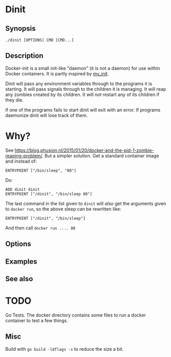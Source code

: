 # Dinit

## Synopsis

    ./dinit [OPTIONS] CMD [CMD...]

## Description

Docker-init is a small init-like "daemon" (it is not a daemon) for use
within Docker containers. It is partly inspired by
[my_init](https://github.com/phusion/baseimage-docker/blob/master/image/bin/my_init).

Dinit will pass any environment variables through to the programs it is starting.
It will pass signals through to the children it is managing. It will reap any zombies
created by its children. It will *not* restart any of its children if they die.

If one of the programs fails to start dinit will exit with an error. If programs
daemonize dinit will lose track of them.

# Why?

See <https://blog.phusion.nl/2015/01/20/docker-and-the-pid-1-zombie-reaping-problem/>.
But a simpler solution. Get a standard container image and instead of:

    ENTRYPOINT ["/bin/sleep", "80"]

Do:

    ADD dinit dinit
    ENTRYPOINT ["/dinit", "/bin/sleep 80"]

The last command in the list given to `dinit` will *also* get the arguments given
to `docker run`, so the above sleep can be rewritten like:

    ENTRYPOINT ["/dinit", "/bin/sleep"]

And then call `docker run .... 80`

## Options

## Examples

## See also

# TODO

Go Tests. The docker directory contains some files to run a docker container to
test a few things.

## Misc

Build with `go build -ldflags -s` to reduce the size a bit.
